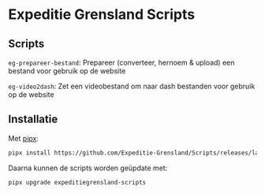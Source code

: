 # Expeditie Grensland Scripts

## Scripts

`eg-prepareer-bestand`: Prepareer (converteer, hernoem & upload) een bestand voor gebruik op de website

`eg-video2dash`: Zet een videobestand om naar dash bestanden voor gebruik op de website

## Installatie

Met [pipx](https://pypa.github.io/pipx/):

```sh
pipx install https://github.com/Expeditie-Grensland/Scripts/releases/latest/download/expeditiegrensland_scripts--py3-none-any.whl
```

Daarna kunnen de scripts worden geüpdate met:

```sh
pipx upgrade expeditiegrensland-scripts
```
